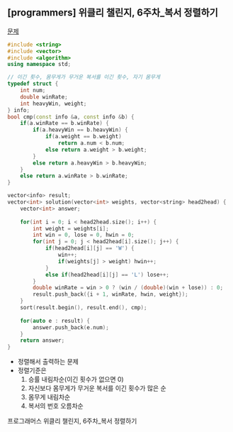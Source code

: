 ## [programmers] 위클리 챌린지, 6주차_복서 정렬하기

[문제](https://programmers.co.kr/learn/courses/30/lessons/85002?language=cpp)



```c++
#include <string>
#include <vector>
#include <algorithm>
using namespace std;

// 이긴 횟수, 몸무게가 무거운 복서를 이긴 횟수, 자기 몸무게
typedef struct {
    int num;
    double winRate;
    int heavyWin, weight;
} info;
bool cmp(const info &a, const info &b) {
    if(a.winRate == b.winRate) {
        if(a.heavyWin == b.heavyWin) {
            if(a.weight == b.weight)
                return a.num < b.num;
            else return a.weight > b.weight;
        }
        else return a.heavyWin > b.heavyWin;
    }
    else return a.winRate > b.winRate;
}

vector<info> result;
vector<int> solution(vector<int> weights, vector<string> head2head) {
    vector<int> answer;
    
    for(int i = 0; i < head2head.size(); i++) {
        int weight = weights[i];
        int win = 0, lose = 0, hwin = 0;
        for(int j = 0; j < head2head[i].size(); j++) {
            if(head2head[i][j] == 'W') {
                win++;
                if(weights[j] > weight) hwin++;
            }
            else if(head2head[i][j] == 'L') lose++;
        }
        double winRate = win > 0 ? (win / (double)(win + lose)) : 0;
        result.push_back({i + 1, winRate, hwin, weight});
    }
    sort(result.begin(), result.end(), cmp);
    
    for(auto e : result) {
        answer.push_back(e.num);
    }
    return answer;
}
```

- 정렬해서 출력하는 문제
- 정렬기준은
  1. 승률 내림차순(이긴 횟수가 없으면 0)
  2. 자신보다 몸무게가 무거운 복서를 이긴 횟수가 많은 순
  3. 몸무게 내림차순
  4. 복서의 번호 오름차순



프로그래머스 위클리 챌린지, 6주차_복서 정렬하기

